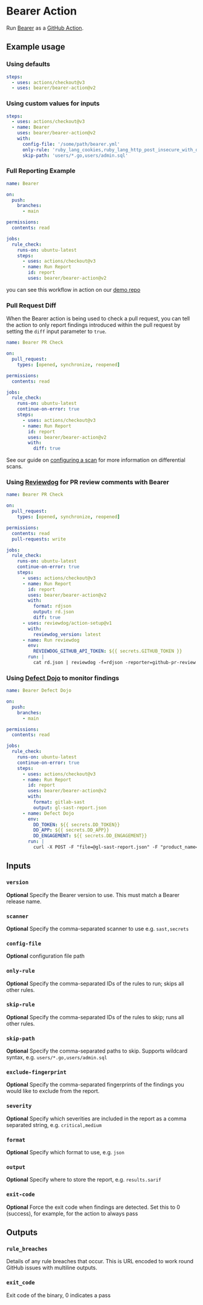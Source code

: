 # Bearer Action

Run [Bearer](https://docs.bearer.com/) as a [GitHub Action](https://github.com/features/actions).

## Example usage

### Using defaults

``` yaml
steps:
  - uses: actions/checkout@v3
  - uses: bearer/bearer-action@v2
```

### Using custom values for inputs

``` yaml
steps:
  - uses: actions/checkout@v3
  - name: Bearer
    uses: bearer/bearer-action@v2
    with:
      config-file: '/some/path/bearer.yml'
      only-rule: 'ruby_lang_cookies,ruby_lang_http_post_insecure_with_data'
      skip-path: 'users/*.go,users/admin.sql'
```

### Full Reporting Example

```yaml
name: Bearer

on:
  push:
    branches:
      - main

permissions:
  contents: read

jobs:
  rule_check:
    runs-on: ubuntu-latest
    steps:
      - uses: actions/checkout@v3
      - name: Run Report
        id: report
        uses: bearer/bearer-action@v2
```

you can see this workflow in action on our [demo repo](https://github.com/Bearer/bear-publishing/actions/workflows/bearer.yml)

### Pull Request Diff

When the Bearer action is being used to check a pull request, you can tell the
action to only report findings introduced within the pull request by setting
the `diff` input parameter to `true`.

```yaml
name: Bearer PR Check

on:
  pull_request:
    types: [opened, synchronize, reopened]

permissions:
  contents: read

jobs:
  rule_check:
    runs-on: ubuntu-latest
    continue-on-error: true
    steps:
      - uses: actions/checkout@v3
      - name: Run Report
        id: report
        uses: bearer/bearer-action@v2
        with:
          diff: true
```

See our guide on [configuring a scan](https://docs.bearer.com/guides/configure-scan#only-report-new-findings-on-a-branch)
for more information on differential scans.

### Using [Reviewdog](https://github.com/Reviewdog/Reviewdog) for PR review comments with Bearer

```yaml
name: Bearer PR Check

on:
  pull_request:
    types: [opened, synchronize, reopened]

permissions:
  contents: read
  pull-requests: write

jobs:
  rule_check:
    runs-on: ubuntu-latest
    continue-on-error: true
    steps:
      - uses: actions/checkout@v3
      - name: Run Report
        id: report
        uses: bearer/bearer-action@v2
        with:
          format: rdjson
          output: rd.json
          diff: true
      - uses: reviewdog/action-setup@v1
        with:
          reviewdog_version: latest
      - name: Run reviewdog
        env:
          REVIEWDOG_GITHUB_API_TOKEN: ${{ secrets.GITHUB_TOKEN }}
        run: |
          cat rd.json | reviewdog -f=rdjson -reporter=github-pr-review
```

### Using [Defect Dojo](https://github.com/DefectDojo/django-DefectDojo) to monitor findings

```yaml
name: Bearer Defect Dojo

on:
  push:
    branches:
      - main

permissions:
  contents: read

jobs:
  rule_check:
    runs-on: ubuntu-latest
    continue-on-error: true
    steps:
      - uses: actions/checkout@v3
      - name: Run Report
        id: report
        uses: bearer/bearer-action@v2
        with:
          format: gitlab-sast
          output: gl-sast-report.json
      - name: Defect Dojo
        env:
          DD_TOKEN: ${{ secrets.DD_TOKEN}}
          DD_APP: ${{ secrets.DD_APP}}
          DD_ENGAGEMENT: ${{ secrets.DD_ENGAGEMENT}}
        run: |
          curl -X POST -F "file=@gl-sast-report.json" -F "product_name=$DD_APP" -F "engagement_name=$DD_ENGAGEMENT" -F "scan_type=GitLab SAST Report" -H "Authorization: Token $DD_TOKEN" http://example.com/api/v2/import-scan/
```

## Inputs

### `version`

**Optional** Specify the Bearer version to use. This must match a Bearer release name.

### `scanner`

**Optional** Specify the comma-separated scanner to use e.g. `sast,secrets`

### `config-file`

**Optional** configuration file path

### `only-rule`

**Optional** Specify the comma-separated IDs of the rules to run; skips all other rules.

### `skip-rule`

**Optional** Specify the comma-separated IDs of the rules to skip; runs all other rules.

### `skip-path`

**Optional** Specify the comma-separated paths to skip. Supports wildcard syntax, e.g. `users/*.go,users/admin.sql`

### `exclude-fingerprint`

**Optional** Specify the comma-separated fingerprints of the findings you would like to exclude from the report.

### `severity`

**Optional** Specify which severities are included in the report as a comma separated string, e.g. `critical,medium`

### `format`

**Optional** Specify which format to use, e.g. `json`

### `output`

**Optional** Specify where to store the report, e.g. `results.sarif`

### `exit-code`

**Optional** Force the exit code when findings are detected. Set this to 0 (success), for example, for the action to always pass

## Outputs

### `rule_breaches`

Details of any rule breaches that occur. This is URL encoded to work round GitHub issues with multiline outputs.

### `exit_code`

Exit code of the binary, 0 indicates a pass
